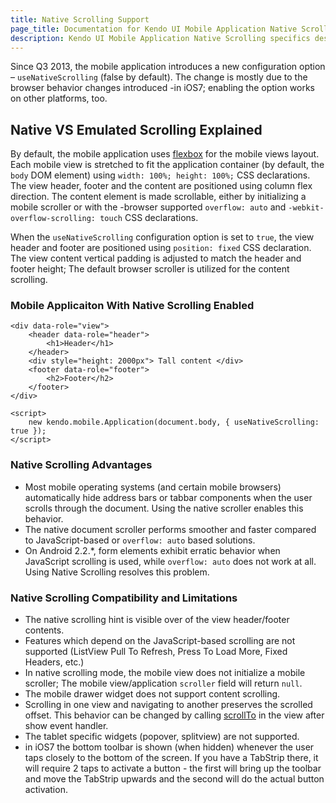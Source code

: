 ```yaml
---
title: Native Scrolling Support
page_title: Documentation for Kendo UI Mobile Application Native Scrolling configuration option
description: Kendo UI Mobile Application Native Scrolling specifics described
---
```


Since Q3 2013, the mobile application introduces a new configuration option – `useNativeScrolling` (false by default). The change is mostly due to the browser behavior changes introduced -in iOS7; enabling the option works on other platforms, too.

## Native VS Emulated Scrolling Explained

By default, the mobile application uses [flexbox](http://www.w3.org/TR/css3-flexbox/) for the mobile views layout. Each mobile view is stretched to fit the application container (by default, the `body` DOM element) using `width: 100%; height: 100%;` CSS declarations. The view header, footer and the content are positioned using column flex direction. The content element is made scrollable, either by initializing a mobile scroller or with the -browser supported `overflow: auto` and `-webkit-overflow-scrolling: touch` CSS declarations.

When the `useNativeScrolling` configuration option is set to `true`, the view header and footer are positioned using `position: fixed` CSS declaration. The view content vertical padding is adjusted to match the header and footer height; The default browser scroller is utilized for the content scrolling.

### Mobile Applicaiton With Native Scrolling Enabled

    <div data-role="view">
        <header data-role="header">
            <h1>Header</h1>
        </header>
        <div style="height: 2000px"> Tall content </div>
        <footer data-role="footer">
            <h2>Footer</h2>
        </footer>
    </div>

    <script>
        new kendo.mobile.Application(document.body, { useNativeScrolling: true });
    </script>

### Native Scrolling Advantages

* Most mobile operating systems (and certain mobile browsers) automatically hide address bars or tabbar components when the user scrolls through the document. Using the native scroller enables this behavior.
* The native document scroller performs smoother and faster compared to JavaScript-based or `overflow: auto` based solutions.
* On Android 2.2.*, form elements exhibit erratic behavior when JavaScript scrolling is used, while `overflow: auto` does not work at all. Using Native Scrolling resolves this problem.

### Native Scrolling Compatibility and Limitations

* The native scrolling hint is visible over of the view header/footer contents.
* Features which depend on the JavaScript-based scrolling are not supported (ListView Pull To Refresh, Press To Load More, Fixed Headers, etc.)
* In native scrolling mode, the mobile view does not initialize a mobile scroller; The mobile view/application `scroller` field will return `null`.
* The mobile drawer widget does not support content scrolling.
* Scrolling in one view and navigating to another preserves the scrolled offset. This behavior can be changed by calling [scrollTo](https://developer.mozilla.org/en-US/docs/Web/API/Window/scrollTo) in the view after show event handler.
* The tablet specific widgets (popover, splitview) are not supported.
* in iOS7 the bottom toolbar is shown (when hidden) whenever the user taps closely to the bottom of the screen. If you have a TabStrip there, it will require 2 taps to activate a button - the first will bring up the toolbar and move the TabStrip upwards and the second will do the actual button activation.
